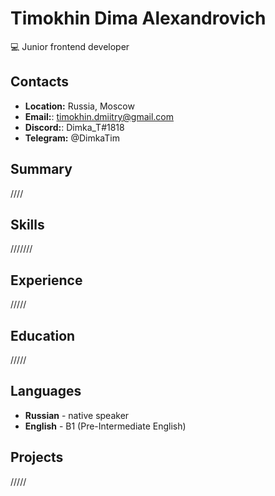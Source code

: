 # Timokhin Dima Alexandrovich

💻 Junior frontend developer 

## Contacts

- **Location:** Russia, Moscow
- **Email:**: timokhin.dmiitry@gmail.com
- **Discord:**: Dimka_T#1818
- **Telegram:** @DimkaTim

## Summary
////

## Skills

///////


## Experience
/////

## Education
/////

## Languages

- **Russian** - native speaker
- **English** - B1 (Pre-Intermediate English)

## Projects
/////